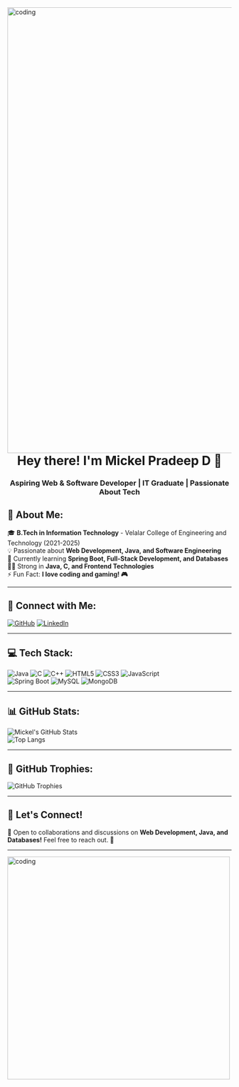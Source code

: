 <img align="right" alt="coding" width="1000" src="https://media0.giphy.com/media/v1.Y2lkPTc5MGI3NjExMzZyNTlsYXV5cmdvOTkyZ3hqd2wydXFvcW9zdWMxeTNxdzdoenZ2ciZlcD12MV9pbnRlcm5hbF9naWZfYnlfaWQmY3Q9Zw/SWoSkN6DxTszqIKEqv/giphy.gif">

<h1 align="center">Hey there! I'm Mickel Pradeep D 👋</h1>
<h3 align="center">Aspiring Web & Software Developer | IT Graduate | Passionate About Tech</h3>

## 🚀 About Me:
🎓 **B.Tech in Information Technology** - Velalar College of Engineering and Technology (2021-2025)  
💡 Passionate about **Web Development, Java, and Software Engineering**  
🌱 Currently learning **Spring Boot, Full-Stack Development, and Databases**  
👨‍💻 Strong in **Java, C, and Frontend Technologies**  
⚡ Fun Fact: **I love coding and gaming! 🎮**  

---

## 🔗 Connect with Me:
[![GitHub](https://img.shields.io/badge/GitHub-181717?style=for-the-badge&logo=github&logoColor=white)](https://github.com/mickelpradeep)    [![LinkedIn](https://img.shields.io/badge/LinkedIn-0A66C2?style=for-the-badge&logo=linkedin&logoColor=white)](https://www.linkedin.com/in/mickel-pradeep-d)  

---

## 💻 Tech Stack:
![Java](https://img.shields.io/badge/Java-%23ED8B00.svg?style=for-the-badge&logo=openjdk&logoColor=white)
![C](https://img.shields.io/badge/C-%2300599C.svg?style=for-the-badge&logo=c&logoColor=white)
![C++](https://img.shields.io/badge/C++-%2300599C.svg?style=for-the-badge&logo=c%2B%2B&logoColor=white)
![HTML5](https://img.shields.io/badge/HTML5-E34F26?style=for-the-badge&logo=html5&logoColor=white)
![CSS3](https://img.shields.io/badge/CSS3-1572B6?style=for-the-badge&logo=css3&logoColor=white)
![JavaScript](https://img.shields.io/badge/JavaScript-F7DF1E?style=for-the-badge&logo=javascript&logoColor=black)  
![Spring Boot](https://img.shields.io/badge/Spring_Boot-6DB33F?style=for-the-badge&logo=spring-boot&logoColor=white)
![MySQL](https://img.shields.io/badge/MySQL-4479A1?style=for-the-badge&logo=mysql&logoColor=white)
![MongoDB](https://img.shields.io/badge/MongoDB-4EA94B?style=for-the-badge&logo=mongodb&logoColor=white)

---

## 📊 GitHub Stats:
![Mickel's GitHub Stats](https://github-readme-stats.vercel.app/api?username=mickel-pradeep-d&theme=radical&hide_border=true&include_all_commits=false&count_private=false)  
![Top Langs](https://github-readme-stats.vercel.app/api/top-langs/?username=mickel-pradeep-d&layout=compact&theme=radical&hide_border=true)  

---

## 🏅 GitHub Trophies:
![GitHub Trophies](https://github-profile-trophy.vercel.app/?username=mickel-pradeep-d&theme=radical&no-frame=false&no-bg=true&margin-w=4)  

---

## 🚀 Let's Connect!
💬 Open to collaborations and discussions on **Web Development, Java, and Databases!** Feel free to reach out. 🚀  

---

<img align="center" alt="coding" width="500" src="https://media2.giphy.com/media/v1.Y2lkPTc5MGI3NjExajZwZDdka3h2MXFlcmxmNDhoZmRubnhnbnc5bGRrYWQ0NTN2cjhjMCZlcD12MV9pbnRlcm5hbF9naWZfYnlfaWQmY3Q9Zw/RbDKaczqWovIugyJmW/giphy.gif">

